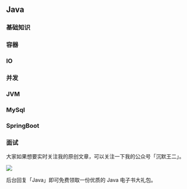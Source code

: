 ## Java

### 基础知识

### 容器

### IO

### 并发

### JVM

### MySql

### SpringBoot

### 面试

大家如果想要实时关注我的原创文章，可以关注一下我的公众号「沉默王二」。

![](http://www.itwanger.com/assets/images/cmower_5.png)

后台回复「Java」即可免费领取一份优质的 Java 电子书大礼包。
